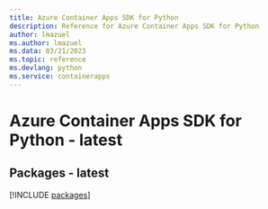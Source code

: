 ```yaml
---
title: Azure Container Apps SDK for Python
description: Reference for Azure Container Apps SDK for Python
author: lmazuel
ms.author: lmazuel
ms.data: 03/21/2023
ms.topic: reference
ms.devlang: python
ms.service: containerapps
---
```

# Azure Container Apps SDK for Python - latest
## Packages - latest
[!INCLUDE [packages](container-apps-index.md)]